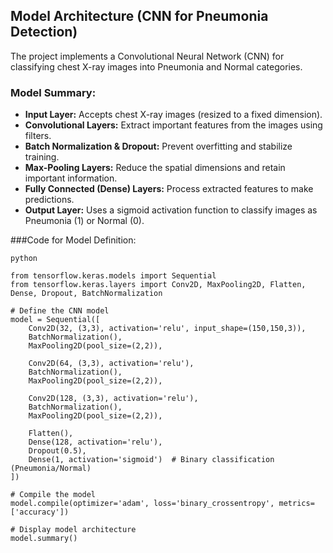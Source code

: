 ## Model Architecture (CNN for Pneumonia Detection)
The project implements a Convolutional Neural Network (CNN) for classifying chest X-ray images into Pneumonia and Normal categories.

### Model Summary:
- **Input Layer:** Accepts chest X-ray images (resized to a fixed dimension).  
- **Convolutional Layers:** Extract important features from the images using filters.  
- **Batch Normalization & Dropout:** Prevent overfitting and stabilize training.  
- **Max-Pooling Layers:** Reduce the spatial dimensions and retain important information.  
- **Fully Connected (Dense) Layers:** Process extracted features to make predictions.  
- **Output Layer:** Uses a sigmoid activation function to classify images as Pneumonia (1) or Normal (0).  

###Code for Model Definition:
```
python

from tensorflow.keras.models import Sequential
from tensorflow.keras.layers import Conv2D, MaxPooling2D, Flatten, Dense, Dropout, BatchNormalization

# Define the CNN model
model = Sequential([
    Conv2D(32, (3,3), activation='relu', input_shape=(150,150,3)),
    BatchNormalization(),
    MaxPooling2D(pool_size=(2,2)),

    Conv2D(64, (3,3), activation='relu'),
    BatchNormalization(),
    MaxPooling2D(pool_size=(2,2)),

    Conv2D(128, (3,3), activation='relu'),
    BatchNormalization(),
    MaxPooling2D(pool_size=(2,2)),

    Flatten(),
    Dense(128, activation='relu'),
    Dropout(0.5),
    Dense(1, activation='sigmoid')  # Binary classification (Pneumonia/Normal)
])

# Compile the model
model.compile(optimizer='adam', loss='binary_crossentropy', metrics=['accuracy'])

# Display model architecture
model.summary()
```
